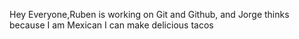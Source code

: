 Hey Everyone,Ruben is working on Git and Github, and Jorge thinks because I am Mexican I can make delicious tacos